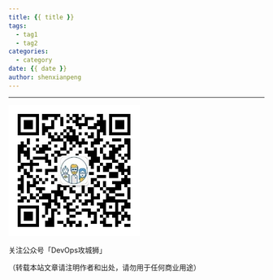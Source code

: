 ```yaml
---
title: {{ title }}
tags:
  - tag1
  - tag2
categories:
  - category
date: {{ date }}
author: shenxianpeng
---
```



---

![ ](https://github.com/shenxianpeng/shenxianpeng.github.io/blob/master/about/index/qrcode.jpg?raw=true)

关注公众号「DevOps攻城狮」

（转载本站文章请注明作者和出处，请勿用于任何商业用途）
